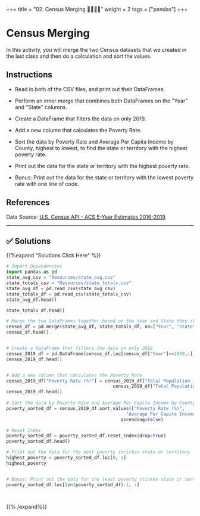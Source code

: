 +++
title = "02.  Census Merging 👩‍🎓👨‍🎓"
weight = 2
tags = ["pandas"] 
+++

# Census Merging

In this activity, you will merge the two Census datasets that we created in the last class and then do a calculation and sort the values.

## Instructions

* Read in both of the CSV files, and print out their DataFrames.

* Perform an inner merge that combines both DataFrames on the "Year" and "State" columns.

* Create a DataFrame that filters the data on only 2019.

* Add a new column that calculates the Poverty Rate.

* Sort the data by Poverty Rate and Average Per Capita Income by County, highest to lowest, to find the state or territory with the highest poverty rate.

* Print out the data for the state or territory with the highest poverty rate.

* Bonus: Print out the data for the state or territory with the lowest poverty rate with one line of code.

## References

Data Source: [U.S. Census API - ACS 5-Year Estimates 2016-2019](https://www.census.gov/data/developers/data-sets/census-microdata-api.ACS_5-Year_PUMS.html)

---


## ✅ Solutions
{{%expand "Solutions Click Here" %}}

```python
# Import Dependencies
import pandas as pd
state_avg_csv = "Resources/state_avg.csv"
state_totals_csv = "Resources/state_totals.csv"
state_avg_df = pd.read_csv(state_avg_csv)
state_totals_df = pd.read_csv(state_totals_csv)
state_avg_df.head()

state_totals_df.head()

# Merge the two DataFrames together based on the Year and State they share
census_df = pd.merge(state_avg_df, state_totals_df, on=["Year", "State"])
census_df.head()


# Create a DataFrame that filters the data on only 2019
census_2019_df = pd.DataFrame(census_df.loc[census_df["Year"]==2019,:])
census_2019_df.head()


# Add a new column that calculates the Poverty Rate
census_2019_df["Poverty Rate (%)"] = census_2019_df["Total Population in Poverty"] / \
                                        census_2019_df["Total Population"] * 100
census_2019_df.head()
	
# Sort the data by Poverty Rate and Average Per Capita Income by County, Highest to Lowest
poverty_sorted_df = census_2019_df.sort_values(["Poverty Rate (%)", 
                                             "Average Per Capita Income by County"],
                                           ascending=False)

# Reset Index
poverty_sorted_df = poverty_sorted_df.reset_index(drop=True)
poverty_sorted_df.head()

# Print out the data for the most poverty stricken state or territory
highest_poverty = poverty_sorted_df.loc[0, :]
highest_poverty


# Bonus: Print out the data for the least poverty sticken state or territory with one line of code
poverty_sorted_df.loc[len(poverty_sorted_df)-1, :]

 
```
{{% /expand%}}